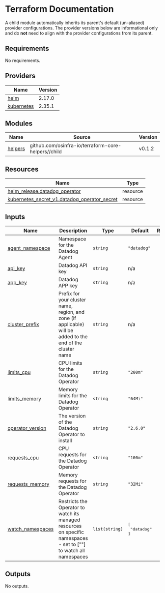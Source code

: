# Terraform Documentation

A child module automatically inherits its parent's default (un-aliased) provider configurations. The provider versions below are informational only and do **not** need to align with the provider configurations from its parent.

<!-- BEGIN_TF_DOCS -->
## Requirements

No requirements.

## Providers

| Name | Version |
|------|---------|
| <a name="provider_helm"></a> [helm](#provider\_helm) | 2.17.0 |
| <a name="provider_kubernetes"></a> [kubernetes](#provider\_kubernetes) | 2.35.1 |

## Modules

| Name | Source | Version |
|------|--------|---------|
| <a name="module_helpers"></a> [helpers](#module\_helpers) | github.com/osinfra-io/terraform-core-helpers//child | v0.1.2 |

## Resources

| Name | Type |
|------|------|
| [helm_release.datadog_operator](https://registry.terraform.io/providers/hashicorp/helm/latest/docs/resources/release) | resource |
| [kubernetes_secret_v1.datadog_operator_secret](https://registry.terraform.io/providers/hashicorp/kubernetes/latest/docs/resources/secret_v1) | resource |

## Inputs

| Name | Description | Type | Default | Required |
|------|-------------|------|---------|:--------:|
| <a name="input_agent_namespace"></a> [agent\_namespace](#input\_agent\_namespace) | Namespace for the Datadog Agent | `string` | `"datadog"` | no |
| <a name="input_api_key"></a> [api\_key](#input\_api\_key) | Datadog API key | `string` | n/a | yes |
| <a name="input_app_key"></a> [app\_key](#input\_app\_key) | Datadog APP key | `string` | n/a | yes |
| <a name="input_cluster_prefix"></a> [cluster\_prefix](#input\_cluster\_prefix) | Prefix for your cluster name, region, and zone (if applicable) will be added to the end of the cluster name | `string` | n/a | yes |
| <a name="input_limits_cpu"></a> [limits\_cpu](#input\_limits\_cpu) | CPU limits for the Datadog Operator | `string` | `"200m"` | no |
| <a name="input_limits_memory"></a> [limits\_memory](#input\_limits\_memory) | Memory limits for the Datadog Operator | `string` | `"64Mi"` | no |
| <a name="input_operator_version"></a> [operator\_version](#input\_operator\_version) | The version of the Datadog Operator to install | `string` | `"2.6.0"` | no |
| <a name="input_requests_cpu"></a> [requests\_cpu](#input\_requests\_cpu) | CPU requests for the Datadog Operator | `string` | `"100m"` | no |
| <a name="input_requests_memory"></a> [requests\_memory](#input\_requests\_memory) | Memory requests for the Datadog Operator | `string` | `"32Mi"` | no |
| <a name="input_watch_namespaces"></a> [watch\_namespaces](#input\_watch\_namespaces) | Restricts the Operator to watch its managed resources on specific namespaces - set to [""] to watch all namespaces | `list(string)` | <pre>[<br/>  "datadog"<br/>]</pre> | no |

## Outputs

No outputs.
<!-- END_TF_DOCS -->
